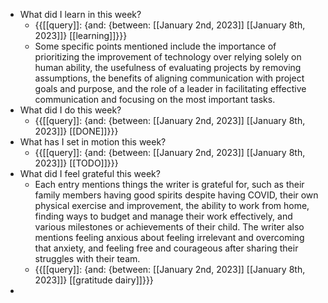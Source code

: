 - What did I learn in this week?
    - {{[[query]]: {and: {between: [[January 2nd, 2023]] [[January 8th, 2023]]} [[learning]]}}}
    - Some specific points mentioned include the importance of prioritizing the improvement of technology over relying solely on human ability, the usefulness of evaluating projects by removing assumptions, the benefits of aligning communication with project goals and purpose, and the role of a leader in facilitating effective communication and focusing on the most important tasks.
- What did I do this week?
    - {{[[query]]: {and: {between: [[January 2nd, 2023]] [[January 8th, 2023]]} [[DONE]]}}}
- What has I set in motion this week?
    - {{[[query]]: {and: {between: [[January 2nd, 2023]] [[January 8th, 2023]]} [[TODO]]}}}
- What did I feel grateful this week?
    - Each entry mentions things the writer is grateful for, such as their family members having good spirits despite having COVID, their own physical exercise and improvement, the ability to work from home, finding ways to budget and manage their work effectively, and various milestones or achievements of their child. The writer also mentions feeling anxious about feeling irrelevant and overcoming that anxiety, and feeling free and courageous after sharing their struggles with their team.
    - {{[[query]]: {and: {between: [[January 2nd, 2023]] [[January 8th, 2023]]} [[gratitude dairy]]}}}
- 
